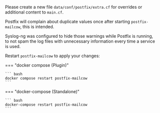 Please create a new file `data/conf/postfix/extra.cf` for overrides or additional content to `main.cf`.

Postfix will complain about duplicate values once after starting `postfix-mailcow`, this is intended.

Syslog-ng was configured to hide those warnings while Postfix is running, to not spam the log files with unnecessary information every time a service is used.

Restart `postfix-mailcow` to apply your changes:

=== "docker compose (Plugin)"

    ``` bash
    docker compose restart postfix-mailcow
    ```

=== "docker-compose (Standalone)"

    ``` bash
    docker-compose restart postfix-mailcow
    ```